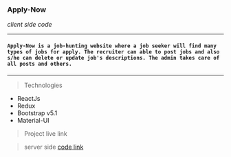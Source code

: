 ### **Apply-Now**
_client side code_
<hr>

#### `Apply-Now is a job-hunting website where a job seeker will find many types of jobs for apply. The recruiter can able to post jobs and also s/he can delete or update job's descriptions. The admin takes care of all posts and others.`

<hr>

> Technologies
* ReactJs 
* Redux 
* Bootstrap v5.1
* Material-UI


> Project live link

> server side [code link](https://github.com/Sabbir185/apply-now-server-side)


